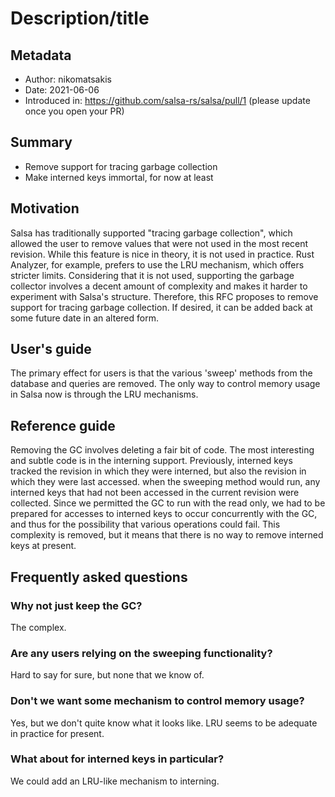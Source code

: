 # Description/title

## Metadata

* Author: nikomatsakis
* Date: 2021-06-06
* Introduced in: https://github.com/salsa-rs/salsa/pull/1 (please update once you open your PR)

## Summary

* Remove support for tracing garbage collection
* Make interned keys immortal, for now at least

## Motivation

Salsa has traditionally supported "tracing garbage collection", which allowed the user to remove values that were not used in the most recent revision. While this feature is nice in theory, it is not used in practice. Rust Analyzer, for example, prefers to use the LRU mechanism, which offers stricter limits. Considering that it is not used, supporting the garbage collector involves a decent amount of complexity and makes it harder to experiment with Salsa's structure. Therefore, this RFC proposes to remove support for tracing garbage collection. If desired, it can be added back at some future date in an altered form.

## User's guide

The primary effect for users is that the various 'sweep' methods from the database and queries are removed. The only way to control memory usage in Salsa now is through the LRU mechanisms.

## Reference guide

Removing the GC involves deleting a fair bit of code. The most interesting and subtle code is in the interning support. Previously, interned keys tracked the revision in which they were interned, but also the revision in which they were last accessed. when the sweeping method would run, any interned keys that had not been accessed in the current revision were collected. Since we permitted the GC to run with the read only, we had to be prepared for accesses to interned keys to occur concurrently with the GC, and thus for the possibility that various operations could fail. This complexity is removed, but it means that there is no way to remove interned keys at present.

## Frequently asked questions

### Why not just keep the GC?

The complex.

### Are any users relying on the sweeping functionality?

Hard to say for sure, but none that we know of.

### Don't we want some mechanism to control memory usage?

Yes, but we don't quite know what it looks like. LRU seems to be adequate in practice for present.

### What about for interned keys in particular?

We could add an LRU-like mechanism to interning.
